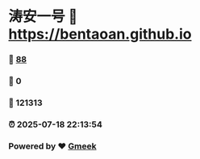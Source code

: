 # 涛安一号 :link: https://bentaoan.github.io 
### :page_facing_up: [88](https://bentaoan.github.io/tag.html) 
### :speech_balloon: 0 
### :hibiscus: 121313 
### :alarm_clock: 2025-07-18 22:13:54 
### Powered by :heart: [Gmeek](https://github.com/Meekdai/Gmeek)
